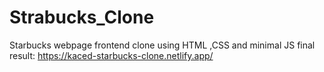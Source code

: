# Strabucks_Clone
Starbucks webpage frontend clone using HTML ,CSS and minimal JS	
final result: https://kaced-starbucks-clone.netlify.app/
